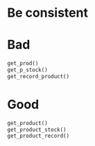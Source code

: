 # Be consistent

# Bad
```python
get_prod()
get_p_stock()
get_record_product()
```

# Good
```python
get_product()
get_product_stock()
get_product_record()
```
